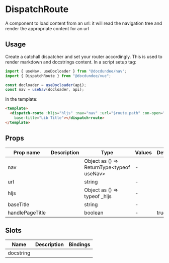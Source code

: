 # DispatchRoute

A component to load content from an url: it will read the navigation tree
and render the appropriate content for an url

## Usage

Create a catchall dispatcher and set your router accordingly. This is used
to render markdown and docstrings content. In a script setup tag:

```ts
import { useNav, useDocloader } from "@docdundee/nav";
import { DispatchRoute } from "@docdundee/vue";

const docloader = useDocloader(api);
const nav = useNav(docloader, api);
```

In the template:

```html
<template>
  <dispatch-route :hljs="hljs" :nav="nav" :url="$route.path" :on-open="$router.push"
    base-title="Lib Title"></dispatch-route>
</template>
```

## Props

| Prop name       | Description | Type                                               | Values | Default |
| --------------- | ----------- | -------------------------------------------------- | ------ | ------- |
| nav             |             | Object as () =&gt; ReturnType&lt;typeof useNav&gt; | -      |         |
| url             |             | string                                             | -      |         |
| hljs            |             | Object as () =&gt; typeof \_hljs                   | -      |         |
| baseTitle       |             | string                                             | -      |         |
| handlePageTitle |             | boolean                                            | -      | true    |

## Slots

| Name      | Description | Bindings |
| --------- | ----------- | -------- |
| docstring |             |          |
